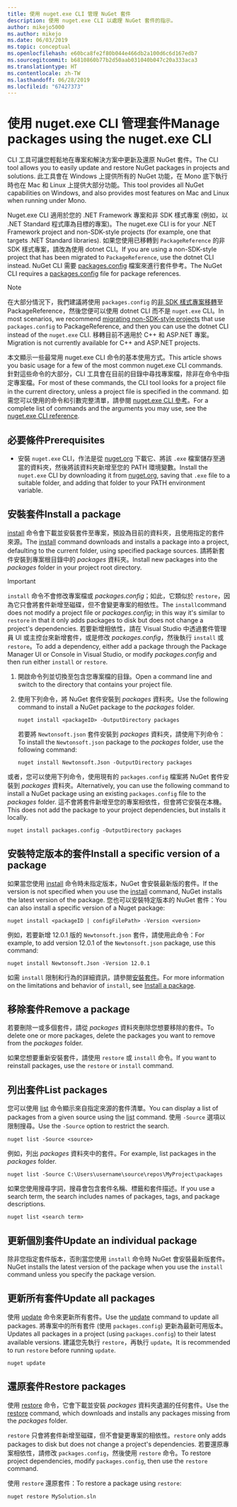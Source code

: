 ```yaml
---
title: 使用 nuget.exe CLI 管理 NuGet 套件
description: 使用 nuget.exe CLI 以處理 NuGet 套件的指示。
author: mikejo5000
ms.author: mikejo
ms.date: 06/03/2019
ms.topic: conceptual
ms.openlocfilehash: e60bca8fe2f80b044e466db2a100d6c6d167edb7
ms.sourcegitcommit: b6810860b77b2d50aab031040b047c20a333aca3
ms.translationtype: HT
ms.contentlocale: zh-TW
ms.lasthandoff: 06/28/2019
ms.locfileid: "67427373"
---
```

# <a name="manage-packages-using-the-nugetexe-cli"></a><span data-ttu-id="bf4be-103">使用 nuget.exe CLI 管理套件</span><span class="sxs-lookup"><span data-stu-id="bf4be-103">Manage packages using the nuget.exe CLI</span></span>

<span data-ttu-id="bf4be-104">CLI 工具可讓您輕鬆地在專案和解決方案中更新及還原 NuGet 套件。</span><span class="sxs-lookup"><span data-stu-id="bf4be-104">The CLI tool allows you to easily update and restore NuGet packages in projects and solutions.</span></span> <span data-ttu-id="bf4be-105">此工具會在 Windows 上提供所有的 NuGet 功能，在 Mono 底下執行時也在 Mac 和 Linux 上提供大部分功能。</span><span class="sxs-lookup"><span data-stu-id="bf4be-105">This tool provides all NuGet capabilities on Windows, and also provides most features on Mac and Linux when running under Mono.</span></span>

<span data-ttu-id="bf4be-106">Nuget.exe CLI 適用於您的 .NET Framework 專案和非 SDK 樣式專案 (例如，以 .NET Standard 程式庫為目標的專案)。</span><span class="sxs-lookup"><span data-stu-id="bf4be-106">The nuget.exe CLI is for your .NET Framework project and non-SDK-style projects (for example, one that targets .NET Standard libraries).</span></span> <span data-ttu-id="bf4be-107">如果您使用已移轉到 `PackageReference` 的非 SDK 樣式專案，請改為使用 dotnet CLI。</span><span class="sxs-lookup"><span data-stu-id="bf4be-107">If you are using a non-SDK-style project that has been migrated to `PackageReference`, use the dotnet CLI instead.</span></span> <span data-ttu-id="bf4be-108">NuGet CLI 需要 [packages.config](../reference/packages-config.md) 檔案來進行套件參考。</span><span class="sxs-lookup"><span data-stu-id="bf4be-108">The NuGet CLI requires a [packages.config](../reference/packages-config.md) file for package references.</span></span>

> [!NOTE]
> <span data-ttu-id="bf4be-109">在大部分情況下，我們建議將使用 `packages.config` 的[非 SDK 樣式專案移轉](../reference/migrate-packages-config-to-package-reference.md)至 PackageReference，然後您便可以使用 dotnet CLI 而不是 `nuget.exe` CLI。</span><span class="sxs-lookup"><span data-stu-id="bf4be-109">In most scenarios, we recommend [migrating non-SDK-style projects](../reference/migrate-packages-config-to-package-reference.md) that use `packages.config` to PackageReference, and then you can use the dotnet CLI instead of the `nuget.exe` CLI.</span></span> <span data-ttu-id="bf4be-110">移轉目前不適用於 C++ 和 ASP.NET 專案。</span><span class="sxs-lookup"><span data-stu-id="bf4be-110">Migration is not currently available for C++ and ASP.NET projects.</span></span>

<span data-ttu-id="bf4be-111">本文顯示一些最常用 nuget.exe CLI 命令的基本使用方式。</span><span class="sxs-lookup"><span data-stu-id="bf4be-111">This article shows you basic usage for a few of the most common nuget.exe CLI commands.</span></span> <span data-ttu-id="bf4be-112">針對這些命令的大部分，CLI 工具會在目前的目錄中尋找專案檔，除非在命令中指定專案檔。</span><span class="sxs-lookup"><span data-stu-id="bf4be-112">For most of these commands, the CLI tool looks for a project file in the current directory, unless a project file is specified in the command.</span></span> <span data-ttu-id="bf4be-113">如需您可以使用的命令和引數完整清單，請參閱 [nuget.exe CLI 參考](../tools/nuget-exe-cli-reference.md)。</span><span class="sxs-lookup"><span data-stu-id="bf4be-113">For a complete list of commands and the arguments you may use, see the [nuget.exe CLI reference](../tools/nuget-exe-cli-reference.md).</span></span>

## <a name="prerequisites"></a><span data-ttu-id="bf4be-114">必要條件</span><span class="sxs-lookup"><span data-stu-id="bf4be-114">Prerequisites</span></span>

- <span data-ttu-id="bf4be-115">安裝 `nuget.exe` CLI，作法是從 [nuget.org](https://dist.nuget.org/win-x86-commandline/latest/nuget.exe) 下載它、將該 `.exe` 檔案儲存至適當的資料夾，然後將該資料夾新增至您的 PATH 環境變數。</span><span class="sxs-lookup"><span data-stu-id="bf4be-115">Install the `nuget.exe` CLI by downloading it from [nuget.org](https://dist.nuget.org/win-x86-commandline/latest/nuget.exe), saving that `.exe` file to a suitable folder, and adding that folder to your PATH environment variable.</span></span>

## <a name="install-a-package"></a><span data-ttu-id="bf4be-116">安裝套件</span><span class="sxs-lookup"><span data-stu-id="bf4be-116">Install a package</span></span>

<span data-ttu-id="bf4be-117">[install](../tools/cli-ref-install.md) 命令會下載並安裝套件至專案，預設為目前的資料夾，且使用指定的套件來源。</span><span class="sxs-lookup"><span data-stu-id="bf4be-117">The [install](../tools/cli-ref-install.md) command downloads and installs a package into a project, defaulting to the current folder, using specified package sources.</span></span> <span data-ttu-id="bf4be-118">請將新套件安裝到專案根目錄中的 *packages* 資料夾。</span><span class="sxs-lookup"><span data-stu-id="bf4be-118">Install new packages into the *packages* folder in your project root directory.</span></span>

> [!IMPORTANT]
> <span data-ttu-id="bf4be-119">`install` 命令不會修改專案檔或 *packages.config*；如此，它類似於 `restore`，因為它只會將套件新增至磁碟，但不會變更專案的相依性。</span><span class="sxs-lookup"><span data-stu-id="bf4be-119">The `install`command does not modify a project file or *packages.config*; in this way it's similar to `restore` in that it only adds packages to disk but does not change a project's dependencies.</span></span> <span data-ttu-id="bf4be-120">若要新增相依性，請在 Visual Studio 中透過套件管理員 UI 或主控台來新增套件，或是修改 *packages.config*，然後執行 `install` 或 `restore`。</span><span class="sxs-lookup"><span data-stu-id="bf4be-120">To add a dependency, either add a package through the Package Manager UI or Console in Visual Studio, or modify *packages.config* and then run either `install` or `restore`.</span></span>

1. <span data-ttu-id="bf4be-121">開啟命令列並切換至包含您專案檔的目錄。</span><span class="sxs-lookup"><span data-stu-id="bf4be-121">Open a command line and switch to the directory that contains your project file.</span></span>

2. <span data-ttu-id="bf4be-122">使用下列命令，將 NuGet 套件安裝到 *packages* 資料夾。</span><span class="sxs-lookup"><span data-stu-id="bf4be-122">Use the following command to install a NuGet package to the *packages* folder.</span></span>

    ```cli
    nuget install <packageID> -OutputDirectory packages
    ```

    <span data-ttu-id="bf4be-123">若要將 `Newtonsoft.json` 套件安裝到 *packages* 資料夾，請使用下列命令：</span><span class="sxs-lookup"><span data-stu-id="bf4be-123">To install the `Newtonsoft.json` package to the *packages* folder, use the following command:</span></span>

    ```cli
    nuget install Newtonsoft.Json -OutputDirectory packages
    ```

<span data-ttu-id="bf4be-124">或者，您可以使用下列命令，使用現有的 `packages.config` 檔案將 NuGet 套件安裝到 *packages* 資料夾。</span><span class="sxs-lookup"><span data-stu-id="bf4be-124">Alternatively, you can use the following command to install a NuGet package using an existing `packages.config` file to the *packages* folder.</span></span> <span data-ttu-id="bf4be-125">這不會將套件新增至您的專案相依性，但會將它安裝在本機。</span><span class="sxs-lookup"><span data-stu-id="bf4be-125">This does not add the package to your project dependencies, but installs it locally.</span></span>

```cli
nuget install packages.config -OutputDirectory packages
```

## <a name="install-a-specific-version-of-a-package"></a><span data-ttu-id="bf4be-126">安裝特定版本的套件</span><span class="sxs-lookup"><span data-stu-id="bf4be-126">Install a specific version of a package</span></span>

<span data-ttu-id="bf4be-127">如果當您使用 [install](../tools/cli-ref-install.md) 命令時未指定版本，NuGet 會安裝最新版的套件。</span><span class="sxs-lookup"><span data-stu-id="bf4be-127">If the version is not specified when you use the [install](../tools/cli-ref-install.md) command, NuGet installs the latest version of the package.</span></span> <span data-ttu-id="bf4be-128">您也可以安裝特定版本的 NuGet 套件：</span><span class="sxs-lookup"><span data-stu-id="bf4be-128">You can also install a specific version of a Nuget package:</span></span>

```cli
nuget install <packageID | configFilePath> -Version <version>
```

<span data-ttu-id="bf4be-129">例如，若要新增 12.0.1 版的 `Newtonsoft.json` 套件，請使用此命令：</span><span class="sxs-lookup"><span data-stu-id="bf4be-129">For example, to add version 12.0.1 of the `Newtonsoft.json` package, use this command:</span></span>

```cli
nuget install Newtonsoft.Json -Version 12.0.1
```

<span data-ttu-id="bf4be-130">如需 `install` 限制和行為的詳細資訊，請參閱[安裝套件](#install-a-package)。</span><span class="sxs-lookup"><span data-stu-id="bf4be-130">For more information on the limitations and behavior of `install`, see [Install a package](#install-a-package).</span></span>

## <a name="remove-a-package"></a><span data-ttu-id="bf4be-131">移除套件</span><span class="sxs-lookup"><span data-stu-id="bf4be-131">Remove a package</span></span>

<span data-ttu-id="bf4be-132">若要刪除一或多個套件，請從 *packages* 資料夾刪除您想要移除的套件。</span><span class="sxs-lookup"><span data-stu-id="bf4be-132">To delete one or more packages, delete the packages you want to remove from the *packages* folder.</span></span>

<span data-ttu-id="bf4be-133">如果您想要重新安裝套件，請使用 `restore` 或 `install` 命令。</span><span class="sxs-lookup"><span data-stu-id="bf4be-133">If you want to reinstall packages, use the `restore` or `install` command.</span></span>

## <a name="list-packages"></a><span data-ttu-id="bf4be-134">列出套件</span><span class="sxs-lookup"><span data-stu-id="bf4be-134">List packages</span></span>

<span data-ttu-id="bf4be-135">您可以使用 [list](../tools/cli-ref-list.md) 命令顯示來自指定來源的套件清單。</span><span class="sxs-lookup"><span data-stu-id="bf4be-135">You can display a list of packages from a given source using the [list](../tools/cli-ref-list.md) command.</span></span> <span data-ttu-id="bf4be-136">使用 `-Source` 選項以限制搜尋。</span><span class="sxs-lookup"><span data-stu-id="bf4be-136">Use the `-Source` option to restrict the search.</span></span>

```cli
nuget list -Source <source>
```

<span data-ttu-id="bf4be-137">例如，列出 *packages* 資料夾中的套件。</span><span class="sxs-lookup"><span data-stu-id="bf4be-137">For example, list packages in the *packages* folder.</span></span>

```cli
nuget list -Source C:\Users\username\source\repos\MyProject\packages
```

<span data-ttu-id="bf4be-138">如果您使用搜尋字詞，搜尋會包含套件名稱、標籤和套件描述。</span><span class="sxs-lookup"><span data-stu-id="bf4be-138">If you use a search term, the search includes names of packages, tags, and package descriptions.</span></span>

```cli
nuget list <search term>
```

## <a name="update-an-individual-package"></a><span data-ttu-id="bf4be-139">更新個別套件</span><span class="sxs-lookup"><span data-stu-id="bf4be-139">Update an individual package</span></span>

<span data-ttu-id="bf4be-140">除非您指定套件版本，否則當您使用 `install` 命令時 NuGet 會安裝最新版套件。</span><span class="sxs-lookup"><span data-stu-id="bf4be-140">NuGet installs the latest version of the package when you use the `install` command unless you specify the package version.</span></span>

## <a name="update-all-packages"></a><span data-ttu-id="bf4be-141">更新所有套件</span><span class="sxs-lookup"><span data-stu-id="bf4be-141">Update all packages</span></span>

<span data-ttu-id="bf4be-142">使用 [update](../tools/cli-ref-update.md) 命令來更新所有套件。</span><span class="sxs-lookup"><span data-stu-id="bf4be-142">Use the [update](../tools/cli-ref-update.md) command to update all packages.</span></span> <span data-ttu-id="bf4be-143">將專案中的所有套件 (使用 `packages.config`) 更新為最新可用版本。</span><span class="sxs-lookup"><span data-stu-id="bf4be-143">Updates all packages in a project (using `packages.config`) to their latest available versions.</span></span> <span data-ttu-id="bf4be-144">建議您先執行 `restore`，再執行 `update`。</span><span class="sxs-lookup"><span data-stu-id="bf4be-144">It is recommended to run `restore` before running `update`.</span></span>

```cli
nuget update
```

## <a name="restore-packages"></a><span data-ttu-id="bf4be-145">還原套件</span><span class="sxs-lookup"><span data-stu-id="bf4be-145">Restore packages</span></span>

<span data-ttu-id="bf4be-146">使用 [restore](../tools/cli-ref-restore.md) 命令，它會下載並安裝 *packages* 資料夾遺漏的任何套件。</span><span class="sxs-lookup"><span data-stu-id="bf4be-146">Use the [restore](../tools/cli-ref-restore.md) command, which downloads and installs any packages missing from the *packages* folder.</span></span>

<span data-ttu-id="bf4be-147">`restore` 只會將套件新增至磁碟，但不會變更專案的相依性。</span><span class="sxs-lookup"><span data-stu-id="bf4be-147">`restore` only adds packages to disk but does not change a project's dependencies.</span></span> <span data-ttu-id="bf4be-148">若要還原專案相依性，請修改 `packages.config`，然後使用 `restore` 命令。</span><span class="sxs-lookup"><span data-stu-id="bf4be-148">To restore project dependencies, modify `packages.config`, then use the `restore` command.</span></span>

<span data-ttu-id="bf4be-149">使用 `restore` 還原套件：</span><span class="sxs-lookup"><span data-stu-id="bf4be-149">To restore a package using `restore`:</span></span>

```cli
nuget restore MySolution.sln
```